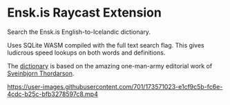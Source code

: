 # Ensk.is Raycast Extension

Search the Ensk.is English-to-Icelandic dictionary.

Uses SQLite WASM compiled with the full text search flag. This gives ludicrous speed lookups on both
words and definitions.

The [dictionary](https://github.com/sveinbjornt/ensk.is) is based on the amazing one-man-army
editorial work of [Sveinbjorn Thordarson](https://github.com/sveinbjornt).

https://user-images.githubusercontent.com/701/173571023-e1cf9c5b-fc6e-4cdc-b25c-bfb3278597c8.mp4
